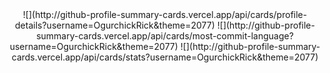 
<div align="center">
  ![](http://github-profile-summary-cards.vercel.app/api/cards/profile-details?username=OgurchickRick&theme=2077)
  ![](http://github-profile-summary-cards.vercel.app/api/cards/most-commit-language?username=OgurchickRick&theme=2077)
  ![](http://github-profile-summary-cards.vercel.app/api/cards/stats?username=OgurchickRick&theme=2077)
</div>
  
